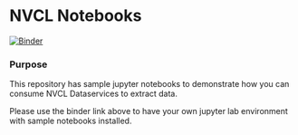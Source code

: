 # NVCL Notebooks

[![Binder](https://mybinder.org/badge_logo.svg)](https://mybinder.org/v2/gh/VenkataramananSelvaraju/nvcl-notebooks/master?filepath=NVCL_Dataservices_Notebook.ipynb)

### Purpose

This repository has sample jupyter notebooks to demonstrate how you can consume NVCL Dataservices to extract data.

Please use the binder link above to have your own jupyter lab environment with sample notebooks installed.